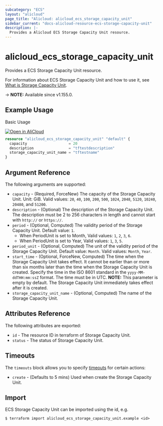 ```yaml
---
subcategory: "ECS"
layout: "alicloud"
page_title: "Alicloud: alicloud_ecs_storage_capacity_unit"
sidebar_current: "docs-alicloud-resource-ecs-storage-capacity-unit"
description: |-
  Provides a Alicloud ECS Storage Capacity Unit resource.
---
```


# alicloud_ecs_storage_capacity_unit

Provides a ECS Storage Capacity Unit resource.

For information about ECS Storage Capacity Unit and how to use it, see [What is Storage Capacity Unit](https://www.alibabacloud.com/help/en/doc-detail/161157.html).

-> **NOTE:** Available since v1.155.0.

## Example Usage

Basic Usage

<div style="display: block;margin-bottom: 40px;"><div class="oics-button" style="float: right;position: absolute;margin-bottom: 10px;">
  <a href="https://api.aliyun.com/terraform?resource=alicloud_ecs_storage_capacity_unit&exampleId=e8005869-d687-d6d9-709f-72d43e40f3e2cd384489&activeTab=example&spm=docs.r.ecs_storage_capacity_unit.0.e8005869d6&intl_lang=EN_US" target="_blank">
    <img alt="Open in AliCloud" src="https://img.alicdn.com/imgextra/i1/O1CN01hjjqXv1uYUlY56FyX_!!6000000006049-55-tps-254-36.svg" style="max-height: 44px; max-width: 100%;">
  </a>
</div></div>

```terraform
resource "alicloud_ecs_storage_capacity_unit" "default" {
  capacity                   = 20
  description                = "tftestdescription"
  storage_capacity_unit_name = "tftestname"
}
```

## Argument Reference

The following arguments are supported:

* `capacity` - (Required, ForceNew) The capacity of the Storage Capacity Unit. Unit: GiB. Valid values: `20`, `40`, `100`, `200`, `500`, `1024`, `2048`, `5120`, `10240`, `20480`, and `51200`.
* `description` - (Optional) The description of the Storage Capacity Unit. The description must be 2 to 256 characters in length and cannot start with `http://` or `https://`.
* `period` - (Optional, Computed) The validity period of the Storage Capacity Unit. Default value: `1`.
  * When PeriodUnit is set to Month, Valid values: `1`, `2`, `3`, `6`.
  * When PeriodUnit is set to Year, Valid values: `1`, `3`, `5`.
* `period_unit` - (Optional, Computed) The unit of the validity period of the Storage Capacity Unit. Default value: `Month`. Valid values: `Month`, `Year`.
* `start_time` - (Optional, ForceNew, Computed) The time when the Storage Capacity Unit takes effect. It cannot be earlier than or more than six months later than the time when the Storage Capacity Unit is created. Specify the time in the ISO 8601 standard in the `yyyy-MM-ddTHH:mm:ssZ` format. The time must be in UTC. **NOTE:** This parameter is empty by default. The Storage Capacity Unit immediately takes effect after it is created.
* `storage_capacity_unit_name` - (Optional, Computed) The name of the Storage Capacity Unit.

## Attributes Reference

The following attributes are exported:

* `id` - The resource ID in terraform of Storage Capacity Unit.
* `status` - The status of Storage Capacity Unit.

## Timeouts

The `timeouts` block allows you to specify [timeouts](https://developer.hashicorp.com/terraform/language/resources/syntax#operation-timeouts) for certain actions:

* `create` - (Defaults to 5 mins) Used when create the Storage Capacity Unit.

## Import

ECS Storage Capacity Unit can be imported using the id, e.g.

```shell
$ terraform import alicloud_ecs_storage_capacity_unit.example <id>
```
